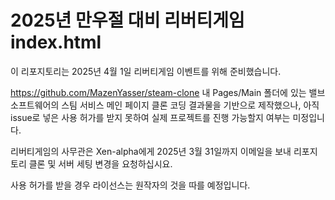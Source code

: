 # 2025년 만우절 대비 리버티게임 index.html

이 리포지토리는 2025년 4월 1일 리버티게임 이벤트를 위해 준비했습니다.

https://github.com/MazenYasser/steam-clone 내 Pages/Main 폴더에 있는 밸브 소프트웨어의 스팀 서비스 메인 페이지 클론 코딩 결과물을 기반으로 제작했으나, 아직 issue로 넣은 사용 허가를 받지 못하여 실제 프로젝트를 진행 가능할지 여부는 미정입니다.

리버티게임의 사무관은 Xen-alpha에게 2025년 3월 31일까지 이메일을 보내 리포지토리 클론 및 서버 세팅 변경을 요청하십시요.

사용 허가를 받을 경우 라이선스는 원작자의 것을 따를 예정입니다.
